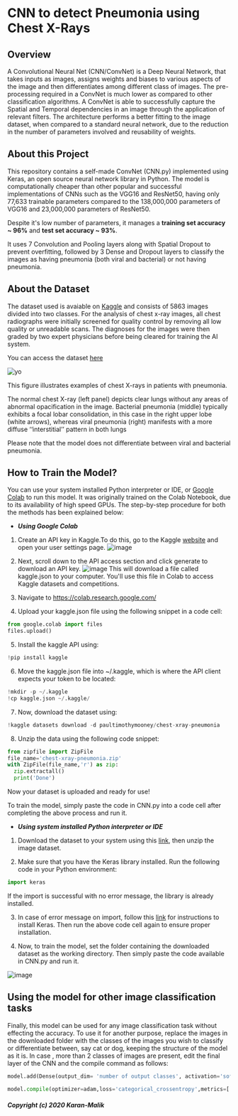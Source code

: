 # CNN to detect Pneumonia using Chest X-Rays

## Overview
A Convolutional Neural Net (CNN/ConvNet) is a Deep Neural Network, that takes inputs as images, assigns weights and biases to various aspects of the image and
then differentiates among different class of images. The pre-processing required in a ConvNet is much lower as compared to other classification algorithms.
A ConvNet is able to successfully capture the Spatial and Temporal dependencies in an image through the application of relevant filters. The architecture performs a better fitting to the image dataset,
when compared to a standard neural network, due to the reduction in the number of parameters involved and reusability of weights.

## About this Project
This repository contains a self-made ConvNet (CNN.py) implemented using Keras, an open source neural network library in Python. The model is
computationally cheaper than other popular and successful implementations of CNNs such as the VGG16 and ResNet50, having only
77,633 trainable parameters compared to the 138,000,000 parameters of VGG16 and 23,000,000 parameters of ResNet50.

Despite it's low number of parameters, it manages a **training set accuracy ~ 96%** and **test set accuracy ~ 93%**.

It uses 7 Convolution and Pooling layers along with Spatial Dropout to prevent overfitting, followed by 3 Dense and Dropout layers to classify the images
as having pneumonia (both viral and bacterial) or not having pneumonia.

## About the Dataset
The dataset used is avaiable on [Kaggle](www.kaggle.com) and consists of 5863 images divided into two classes. For the analysis of chest x-ray images, all chest radiographs were initially screened for quality control by removing all low quality or unreadable scans. The diagnoses for the images were then graded by two expert physicians before being cleared for training the AI system.

You can access the dataset [here](https://www.kaggle.com/paultimothymooney/chest-xray-pneumonia)

![yo](https://i.imgur.com/jZqpV51.png)

This figure illustrates examples of chest X-rays in patients with pneumonia.

The normal chest X-ray (left panel) depicts clear lungs without any areas of abnormal opacification in the image. Bacterial pneumonia (middle) typically exhibits a focal lobar consolidation, in this case in the right upper lobe (white arrows), whereas viral pneumonia (right) manifests with a more diffuse ‘‘interstitial’’ pattern in both lungs

Please note that the model does not differentiate between viral and bacterial pneumonia.

## How to Train the Model?
You can use your system installed Python interpreter or IDE, or [Google Colab](https://colab.research.google.com/notebooks/intro.ipynb) to run this model.
It was originally trained on the Colab Notebook, due to its availability of high speed GPUs. The step-by-step procedure for both the methods has been explained below:

* ***Using Google Colab***
1. Create an API key in Kaggle.To do this, go to the Kaggle [website](www.kaggle.com/) and open your user settings page.
![image](https://i.stack.imgur.com/jxGQv.png)

2. Next, scroll down to the API access section and click generate to download an API key.
![image](https://i.stack.imgur.com/Hzlhp.png)
This will download a file called kaggle.json to your computer. You'll use this file in Colab to access Kaggle datasets and competitions.

3. Navigate to https://colab.research.google.com/

4. Upload your kaggle.json file using the following snippet in a code cell:
```python
from google.colab import files
files.upload()
```

5. Install the kaggle API using:
```python
!pip install kaggle
```

6. Move the kaggle.json file into ~/.kaggle, which is where the API client expects your token to be located:
```python
!mkdir -p ~/.kaggle
!cp kaggle.json ~/.kaggle/
```

7. Now, download the dataset using:
```python
!kaggle datasets download -d paultimothymooney/chest-xray-pneumonia
```

8. Unzip the data using the following code snippet:
```python
from zipfile import ZipFile
file_name='chest-xray-pneumonia.zip'
with ZipFile(file_name,'r') as zip:
  zip.extractall()
  print('Done')
```

Now your dataset is uploaded and ready for use!

To train the model, simply paste the code in CNN.py into a code cell after completing the above process and run it.

* ***Using system installed Python interpreter or IDE***

1. Download the dataset to your system using this [link](https://www.kaggle.com/paultimothymooney/chest-xray-pneumonia), then unzip the image dataset.

2. Make sure that you have the Keras library installed. Run the following code in your Python environment:

```python
import keras
```
If the import is successful with no error message, the library is already installed.

3. In case of error message on import, follow this [link](https://www.tutorialspoint.com/keras/keras_installation.htm) for instructions to install Keras.
Then run the above code cell again to ensure proper installation.

4. Now, to train the model, set the folder containing the downloaded dataset as the working directory. Then simply paste the code available in CNN.py
and run it.


![image](table.png?raw=true)

## Using the model for other image classification tasks
Finally, this model can be used for any image classification task without effecting the accuracy. To use it for another purpose,
replace the images in the downloaded folder with the classes of the images you wish to classify or differentiate between, say cat or dog, keeping
the structure of the model as it is. In case , more than 2 classes of images are present, edit the final layer of the CNN and the compile command as follows:

```python
model.add(Dense(output_dim= 'number of output classes', activation='softmax')
```

```python
model.compile(optimizer=adam,loss='categorical_crossentropy',metrics=['accuracy'])
```



##### Copyright (c) 2020 Karan-Malik


